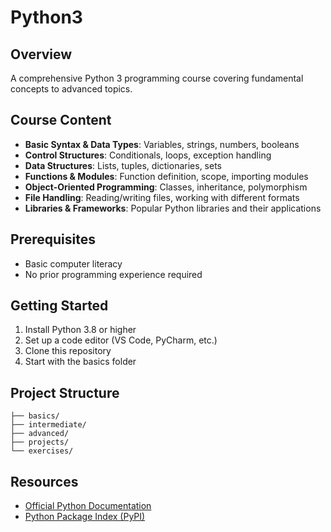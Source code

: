 # Python3


## Overview
A comprehensive Python 3 programming course covering fundamental concepts to advanced topics.

## Course Content
- **Basic Syntax & Data Types**: Variables, strings, numbers, booleans
- **Control Structures**: Conditionals, loops, exception handling
- **Data Structures**: Lists, tuples, dictionaries, sets
- **Functions & Modules**: Function definition, scope, importing modules
- **Object-Oriented Programming**: Classes, inheritance, polymorphism
- **File Handling**: Reading/writing files, working with different formats
- **Libraries & Frameworks**: Popular Python libraries and their applications

## Prerequisites
- Basic computer literacy
- No prior programming experience required

## Getting Started
1. Install Python 3.8 or higher
2. Set up a code editor (VS Code, PyCharm, etc.)
3. Clone this repository
4. Start with the basics folder

## Project Structure
```
├── basics/
├── intermediate/
├── advanced/
├── projects/
└── exercises/
```

## Resources
- [Official Python Documentation](https://docs.python.org/3/)
- [Python Package Index (PyPI)](https://pypi.org/)
